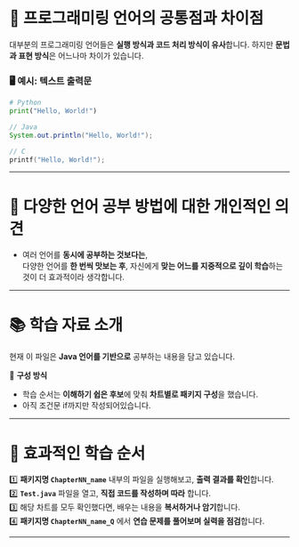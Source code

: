 # 📌 프로그래미링 언어의 공통점과 차이점  

대부분의 프로그래미링 언어들은 **실행 방식과 코드 처리 방식이 유사**합니다.  하지만 **문법과 표현 방식**은 어느나마 차이가 있습니다.  

### 🖥️ 예시: 텍스트 출력문  

```python
# Python
print("Hello, World!")
```

```java
// Java
System.out.println("Hello, World!");
```

```c
// C
printf("Hello, World!");
```

---

# 🎯 다양한 언어 공부 방법에 대한 개인적인 의견  

- 여러 언어를 **동시에 공부하는 것보다는**,  
  다양한 언어를 **한 번씩 맛보는 후**, 자신에게 **맞는 어느를 지중적으로 깊이 학습**하는 것이 더 효과적이라 생각합니다.  

---

# 📚 학습 자료 소개  

현재 이 파일은 **Java 언어를 기반으로** 공부하는 내용을 담고 있습니다.  

📌 **구성 방식**  
- 학습 순서는 **이해하기 쉽은 후보**에 맞춰 **차트별로 패키지 구성**을 했습니다.  
- 아직 조건문 if까지만 작성되어있습니다.
---

# 🚀 효과적인 학습 순서  

1️⃣ **패키지명 `ChapterNN_name`** 내부의 파일을 실행해보고, **출력 결과를 확인**합니다.  
2️⃣ **`Test.java`** 파일을 열고, **직접 코드를 작성하며 따라** 합니다.  
3️⃣ 해당 차트를 모두 확인했다면, 배우는 내용을 **복서하거나 암기**합니다.  
4️⃣ **패키지명 `ChapterNN_name_Q`** 에서 **연습 문제를 풀어보며 실력을 점검**합니다.  

---
